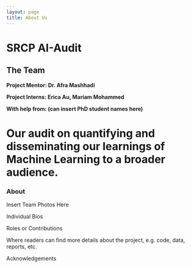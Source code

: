 ```yaml
---
layout: page
title: About Us
---
```


# SRCP AI-Audit

## The Team

**Project Mentor: Dr. Afra Mashhadi**

**Project Interns: Erica Au, Mariam Mohammed**

**With help from: (can insert PhD student names here)**

# Our audit on quantifying and disseminating our learnings of Machine Learning to a broader audience.


### About

Insert Team Photos Here

Individual Bios

Roles or Contributions 

Where readers can find more details about the project, e.g. code, data, reports, etc.

Acknowledgements

